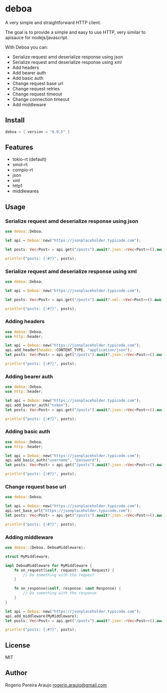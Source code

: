 # deboa

A very simple and straightforward HTTP client.

The goal is to provide a simple and easy to use HTTP, very
similar to apisauce for nodejs/javascript.

With Deboa you can:

- Serialize request amd deserialize response using json
- Serialize request amd deserialize response using xml
- Add headers
- Add bearer auth
- Add basic auth
- Change request base url
- Change request retries
- Change request timeout
- Change connection timeout
- Add middleware

## Install

```rust
deboa = { version = "0.0.5" }
```

## Features

- tokio-rt (default)
- smol-rt
- compio-rt
- json
- xml
- http1
- middlewares

## Usage

### Serialize request amd deserialize response using json

```rust
use deboa::Deboa;

let api = Deboa::new("https://jsonplaceholder.typicode.com");

let posts: Vec<Post> = api.get("/posts").await?.json::<Vec<Post>>().await?;

println!("posts: {:#?}", posts);
```

### Serialize request amd deserialize response using xml

```rust
use deboa::Deboa;

let api = Deboa::new("https://jsonplaceholder.typicode.com");

let posts: Vec<Post> = api.get("/posts").await?.xml::<Vec<Post>>().await?;

println!("posts: {:#?}", posts);
```

### Adding headers

```rust
use deboa::Deboa;
use http::header;

let api = Deboa::new("https://jsonplaceholder.typicode.com");
api.add_header(header::CONTENT_TYPE, "application/json");
let posts: Vec<Post> = api.get("/posts").await?.json::<Vec<Post>>().await?;

println!("posts: {:#?}", posts);
```

### Adding bearer auth

```rust
use deboa::Deboa;
use http::header;

let api = Deboa::new("https://jsonplaceholder.typicode.com");
api.add_bearer_auth("token");
let posts: Vec<Post> = api.get("/posts").await?.json::<Vec<Post>>().await?;

println!("posts: {:#?}", posts);
```

### Adding basic auth

```rust
use deboa::Deboa;
use http::header;

let api = Deboa::new("https://jsonplaceholder.typicode.com");
api.add_basic_auth("username", "password");
let posts: Vec<Post> = api.get("/posts").await?.json::<Vec<Post>>().await?;

println!("posts: {:#?}", posts);
```

### Change request base url

```rust
use deboa::Deboa;

let api = Deboa::new("https://jsonplaceholder.typicode.com");
api.set_base_url("https://jsonplaceholder.typicode.com");
let posts: Vec<Post> = api.get("/posts").await?.json::<Vec<Post>>().await?;

println!("posts: {:#?}", posts);
```

### Adding middleware

```rust
use deboa::{Deboa, DeboaMiddleware};

struct MyMiddleware;

impl DeboaMiddleware for MyMiddleware {
    fn on_request(&self, request: &mut Request) {
        // Do something with the request
    }

    fn on_response(&self, response: &mut Response) {
        // Do something with the response
    }
}

let api = Deboa::new("https://jsonplaceholder.typicode.com");
api.add_middleware(MyMiddleware);
let posts: Vec<Post> = api.get("/posts").await?.json::<Vec<Post>>().await?;

println!("posts: {:#?}", posts);
```

## License

MIT

## Author

Rogerio Pereira Araujo <rogerio.araujo@gmail.com>
